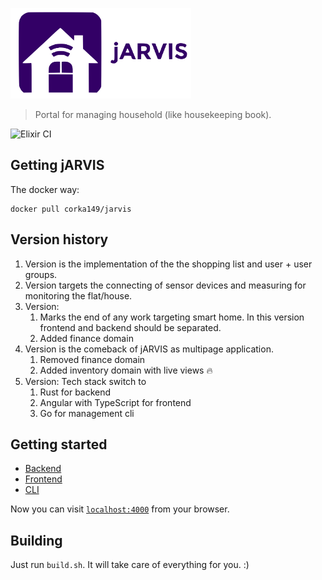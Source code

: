 ![jARVIS](https://raw.githubusercontent.com/corka149/jarvis/master/assets/static/images/logo_jarvis_small.png)

> Portal for managing household (like housekeeping book).

![Elixir CI](https://github.com/corka149/jarvis/workflows/Elixir%20CI/badge.svg)

## Getting jARVIS

The docker way:
```
docker pull corka149/jarvis
```

## Version history

1. Version is the implementation of the the shopping list and user + user groups.
2. Version targets the connecting of sensor devices and measuring for monitoring the flat/house.
3. Version: 
    1. Marks the end of any work targeting smart home. In this version frontend and backend should be separated.
    2. Added finance domain
4. Version is the comeback of jARVIS as multipage application.
    1. Removed finance domain
    2. Added inventory domain with live views 🔥
 5. Version: Tech stack switch to
    1. Rust for backend
    2. Angular with TypeScript for frontend
    3. Go for management cli

## Getting started

* [Backend](jarvis-backend/README.md)
* [Frontend](jarvis-fe/README.md)
* [CLI](jarvis-cli/README.md)

Now you can visit [`localhost:4000`](http://localhost:4000) from your browser.

## Building

Just run `build.sh`. It will take care of everything for you. :)
